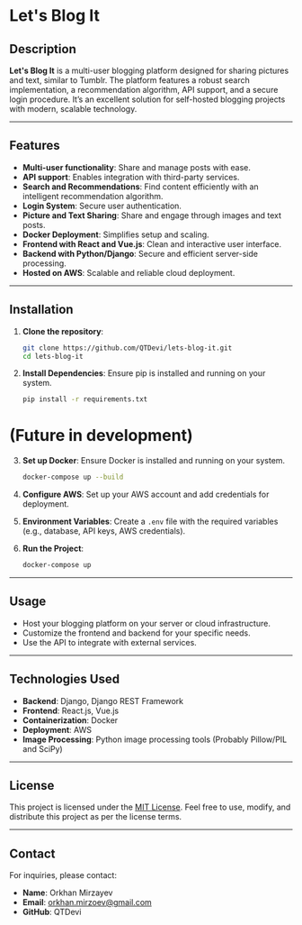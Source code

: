 # Let's Blog It

## Description
**Let's Blog It** is a multi-user blogging platform designed for sharing pictures and text, similar to Tumblr. The platform features a robust search implementation, a recommendation algorithm, API support, and a secure login procedure. It’s an excellent solution for self-hosted blogging projects with modern, scalable technology.

---

## Features
- **Multi-user functionality**: Share and manage posts with ease.
- **API support**: Enables integration with third-party services.
- **Search and Recommendations**: Find content efficiently with an intelligent recommendation algorithm.
- **Login System**: Secure user authentication.
- **Picture and Text Sharing**: Share and engage through images and text posts.
- **Docker Deployment**: Simplifies setup and scaling.
- **Frontend with React and Vue.js**: Clean and interactive user interface.
- **Backend with Python/Django**: Secure and efficient server-side processing.
- **Hosted on AWS**: Scalable and reliable cloud deployment.

---

## Installation
1. **Clone the repository**:
   ```bash
   git clone https://github.com/QTDevi/lets-blog-it.git
   cd lets-blog-it
   ```

2. **Install Dependencies**:
   Ensure pip is installed and running on your system.

   ```bash
   pip install -r requirements.txt
   ```

# (Future in development)
3. **Set up Docker**:
   Ensure Docker is installed and running on your system.

   ```bash
   docker-compose up --build
   ```

4. **Configure AWS**:
   Set up your AWS account and add credentials for deployment.

5. **Environment Variables**:
   Create a `.env` file with the required variables (e.g., database, API keys, AWS credentials).

6. **Run the Project**:
   ```bash
   docker-compose up
   ```

---

## Usage
- Host your blogging platform on your server or cloud infrastructure.
- Customize the frontend and backend for your specific needs.
- Use the API to integrate with external services.

---

## Technologies Used
- **Backend**: Django, Django REST Framework
- **Frontend**: React.js, Vue.js
- **Containerization**: Docker
- **Deployment**: AWS
- **Image Processing**: Python image processing tools (Probably Pillow/PIL and SciPy)

---

## License
This project is licensed under the [MIT License](LICENSE). Feel free to use, modify, and distribute this project as per the license terms.

---

## Contact
For inquiries, please contact:
- **Name**: Orkhan Mirzayev
- **Email**: orkhan.mirzoev@gmail.com
- **GitHub**: QTDevi

